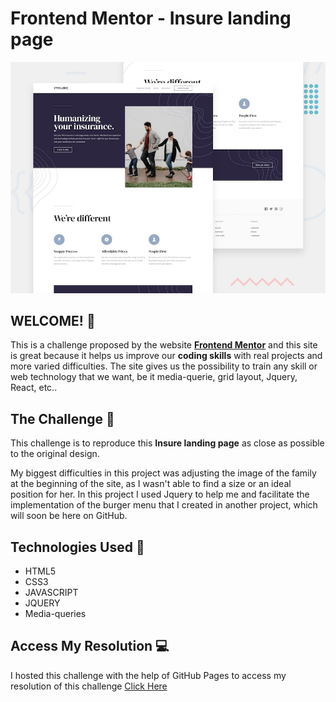 # Frontend Mentor - Insure landing page

![Design preview for the Insure landing page coding challenge](./design/desktop-preview.jpg)

## WELCOME! 👋

This is a challenge proposed by the website **[Frontend Mentor](https://www.frontendmentor.io)** and this site is great because it helps us improve our **coding skills** with real projects and more varied difficulties. The site gives us the possibility to train any skill or web technology that we want, be it media-querie, grid layout, Jquery, React, etc..

## The Challenge 🎯

This challenge is to reproduce this **Insure landing page** as close as possible to the original design.

My biggest difficulties in this project was adjusting the image of the family at the beginning of the site, as I wasn't able to find a size or an ideal position for her. In this project I used Jquery to help me and facilitate the implementation of the burger menu that I created in another project, which will soon be here on GitHub.

## Technologies Used 🧩

* HTML5
* CSS3
* JAVASCRIPT
* JQUERY
* Media-queries

## Access My Resolution 💻

  I hosted this challenge with the help of GitHub Pages to access my resolution of this challenge [Click Here](https://samueloliveiraa.github.io/insure-landing-page-master/)
